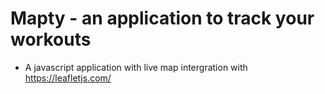 # Mapty - an application to track your workouts
- A javascript application with live map intergration with https://leafletjs.com/ 
